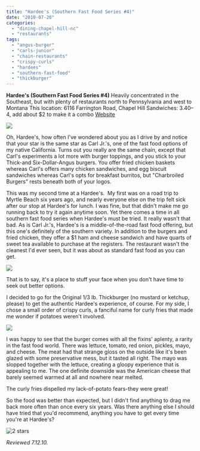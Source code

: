 ```yaml
---
title: "Hardee's (Southern Fast Food Series #4)"
date: "2010-07-20"
categories:
  - "dining-chapel-hill-nc"
  - "restaurants"
tags:
  - "angus-burger"
  - "carls-junior"
  - "chain-restaurants"
  - "crispy-curls"
  - "hardees"
  - "southern-fast-food"
  - "thickburger"
---
```


**Hardee's (Southern Fast Food Series #4)** Heavily concentrated in the Southeast, but with plenty of restaurants north to Pennsylvania and west to Montana This location: 6116 Farrington Road, Chapel Hill Sandwiches: $3.40–$4, add about $2 to make it a combo [Website](http://www.hardees.com/)

![](http://www.thegourmez.com/gourmez/photos/hardees02.jpg)

Oh, Hardee's, how often I've wondered about you as I drive by and notice that your star is the same star as Carl Jr.'s, one of the fast food options of my native California. Turns out you really are the same chain, except that Carl's experiments a lot more with burger toppings, and you stick to your Thick-and Six-Dollar-Angus burgers. You offer fried chicken baskets whereas Carl's offers many chicken sandwiches, and egg biscuit sandwiches whereas Carl's opts for breakfast burritos, but "Charbroiled Burgers" rests beneath both of your logos.

This was my second time at a Hardee's.  My first was on a road trip to Myrtle Beach six years ago, and nearly everyone else on the trip felt sick after our stop at Hardee's for lunch. I was fine, but that didn't make me go running back to try it again anytime soon. Yet there comes a time in all southern fast food series when Hardee's must be tried. It really wasn't that bad. As is Carl Jr.'s, Hardee's is a middle-of-the-road fast food offering, but this one's definitely of the southern variety. In addition to the burgers and fried chicken, they offer a $1 ham and cheese sandwich and have quarts of sweet tea available to purchase at the registers. The restaurant wasn't the cleanest I'd ever seen, but it was about as standard fast food as you can get.

![](http://www.thegourmez.com/gourmez/photos/hardees03.jpg)

That is to say, it's a place to stuff your face when you don't have time to seek out better options.

I decided to go for the Original 1/3 lb. Thickburger (no mustard or ketchup, please) to get the authentic Hardee's experience, of course. For my side, I chose a small order of crispy curls, a fanciful name for curly fries that made me wonder if potatoes weren't involved.

![](http://www.thegourmez.com/gourmez/photos/hardees01.jpg)

I was happy to see that the burger comes with all the fixins' aplenty, a rarity in the fast food world. There was lettuce, tomato, red onion, pickles, mayo, and cheese. The meat had that strange gloss on the outside like it's been glazed with some preservative mess, but it tasted all right. The mayo was slopped together with the lettuce, creating a gloopy experience that is appealing to me. The one definite downside was the American cheese that barely seemed warmed at all and nowhere near melted.

The curly fries dispelled my lack-of-potato fears-they were great!

So the food was better than expected, but I didn't find anything to drag me back more often than once every six years. Was there anything else I should have tried that you'd recommend, anything you have to get every time you're at Hardee's?




<div class="caption">

![2 stars](http://s3.amazonaws.com/thegourmez-wpmedia/2009/02/rating_chicken11.gif "rating_chicken11")</div>


_Reviewed 7.12.10._
